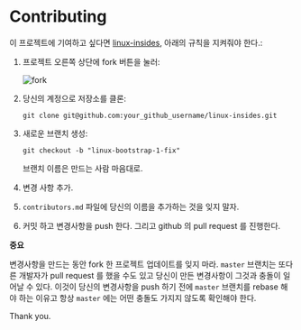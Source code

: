 Contributing
================================================================================

이 프로젝트에 기여하고 싶다면 [linux-insides](https://github.com/daeseokyoun/linux-insides), 아래의 규칙을 지켜줘야 한다.:

1. 프로젝트 오른쪽 상단에 fork 버튼을 눌러:

    ![fork](http://oi58.tinypic.com/jj2trm.jpg)

2. 당신의 계정으로 저장소를 클론:

    ```
    git clone git@github.com:your_github_username/linux-insides.git
    ```

3. 새로운 브랜치 생성:

    ```
    git checkout -b "linux-bootstrap-1-fix"
    ```
    브랜치 이름은 만드는 사람 마음대로.

4. 변경 사항 추가.

5. `contributors.md` 파일에 당신의 이름을 추가하는 것을 잊지 말자.

6. 커밋 하고 변경사항을 push 한다. 그리고 github 의 pull request 를 진행한다.

**중요**

변경사항을 만드는 동안 fork 한 프로젝트 업데이트를 잊지 마라. `master` 브랜치는 또다른 개발자가 pull request 를 했을 수도 있고 당신이 만든 변경사항이 그것과 충돌이 일어날 수 있다. 이것이 당신의 변경사항을 push 하기 전에 `master` 브랜치를 rebase 해야 하는 이유고 항상 `master` 에는 어떤 충돌도 가지지 않도록 확인해야 한다.

Thank you.
